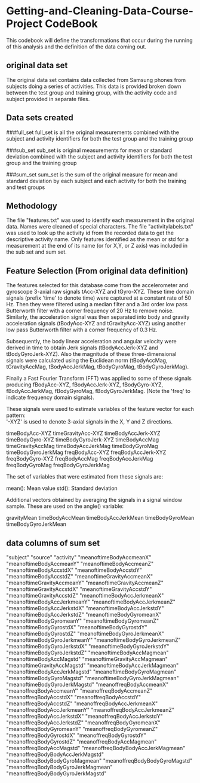 # Getting-and-Cleaning-Data-Course-Project CodeBook
This codebook will define the transformations that occur during
the running of this analysis and the definition of the data coming 
out.

## original data set
The original data set contains data collected from Samsung phones from
subjects doing a series of activities.  This data is provided broken down 
between the test group and training group, with the activity code and subject
provided in separate files.

## Data sets created

###full_set 
full_set is all the original measurements combined with the subject and
activity identifiers for both the test group and the training group

###sub_set 
sub_set is original measurements for mean or standard deviation combined 
with the subject and activity identifiers for both the test group and the 
training group

###sum_set 
sum_set is the sum of the original measure for mean and standard deviation
by each subject and each activity for both the training and test groups

## Methodology
The file "features.txt" was used to identify each measurement in the original
data.  Names were cleaned of special characters.  The file "activitylabels.txt"
was used to look up the activity id from the recorded data to get the 
descriptive activity name.  Only features identified as the mean or std for
a measurement at the end of its name (or for X,Y, or Z axis) was included in 
the sub set and sum set.



## Feature Selection (From original data definition)


The features selected for this database come from the accelerometer and gyroscope 3-axial raw signals tAcc-XYZ and tGyro-XYZ. These time domain signals (prefix 'time' to denote time) were captured at a constant rate of 50 Hz. Then they were filtered using a median filter and a 3rd order low pass Butterworth filter with a corner frequency of 20 Hz to remove noise. Similarly, the acceleration signal was then separated into body and gravity acceleration signals (tBodyAcc-XYZ and tGravityAcc-XYZ) using another low pass Butterworth filter with a corner frequency of 0.3 Hz. 

Subsequently, the body linear acceleration and angular velocity were derived in time to obtain Jerk signals (tBodyAccJerk-XYZ and tBodyGyroJerk-XYZ). Also the magnitude of these three-dimensional signals were calculated using the Euclidean norm (tBodyAccMag, tGravityAccMag, tBodyAccJerkMag, tBodyGyroMag, tBodyGyroJerkMag). 

Finally a Fast Fourier Transform (FFT) was applied to some of these signals producing fBodyAcc-XYZ, fBodyAccJerk-XYZ, fBodyGyro-XYZ, fBodyAccJerkMag, fBodyGyroMag, fBodyGyroJerkMag. (Note the 'freq' to indicate frequency domain signals). 

These signals were used to estimate variables of the feature vector for each pattern:  
'-XYZ' is used to denote 3-axial signals in the X, Y and Z directions.

timeBodyAcc-XYZ
timeGravityAcc-XYZ
timeBodyAccJerk-XYZ
timeBodyGyro-XYZ
timeBodyGyroJerk-XYZ
timeBodyAccMag
timeGravityAccMag
timeBodyAccJerkMag
timeBodyGyroMag
timeBodyGyroJerkMag
freqBodyAcc-XYZ
freqBodyAccJerk-XYZ
freqBodyGyro-XYZ
freqBodyAccMag
freqBodyAccJerkMag
freqBodyGyroMag
freqBodyGyroJerkMag

The set of variables that were estimated from these signals are: 

mean(): Mean value
std(): Standard deviation

Additional vectors obtained by averaging the signals in a signal window sample. These are used on the angle() variable:

gravityMean
timeBodyAccMean
timeBodyAccJerkMean
timeBodyGyroMean
timeBodyGyroJerkMean


## data columns of sum set
"subject"
"source"
"activity"
"meanoftimeBodyAccmeanX"
"meanoftimeBodyAccmeanY"
"meanoftimeBodyAccmeanZ"
"meanoftimeBodyAccstdX"
"meanoftimeBodyAccstdY"
"meanoftimeBodyAccstdZ"
"meanoftimeGravityAccmeanX"
"meanoftimeGravityAccmeanY"
"meanoftimeGravityAccmeanZ"
"meanoftimeGravityAccstdX"
"meanoftimeGravityAccstdY"
"meanoftimeGravityAccstdZ"
"meanoftimeBodyAccJerkmeanX"
"meanoftimeBodyAccJerkmeanY"
"meanoftimeBodyAccJerkmeanZ"
"meanoftimeBodyAccJerkstdX"
"meanoftimeBodyAccJerkstdY"
"meanoftimeBodyAccJerkstdZ"
"meanoftimeBodyGyromeanX"
"meanoftimeBodyGyromeanY"
"meanoftimeBodyGyromeanZ"
"meanoftimeBodyGyrostdX"
"meanoftimeBodyGyrostdY"
"meanoftimeBodyGyrostdZ"
"meanoftimeBodyGyroJerkmeanX"
"meanoftimeBodyGyroJerkmeanY"
"meanoftimeBodyGyroJerkmeanZ"
"meanoftimeBodyGyroJerkstdX"
"meanoftimeBodyGyroJerkstdY"
"meanoftimeBodyGyroJerkstdZ"
"meanoftimeBodyAccMagmean"
"meanoftimeBodyAccMagstd"
"meanoftimeGravityAccMagmean"
"meanoftimeGravityAccMagstd"
"meanoftimeBodyAccJerkMagmean"
"meanoftimeBodyAccJerkMagstd"
"meanoftimeBodyGyroMagmean"
"meanoftimeBodyGyroMagstd"
"meanoftimeBodyGyroJerkMagmean"
"meanoftimeBodyGyroJerkMagstd"
"meanoffreqBodyAccmeanX"
"meanoffreqBodyAccmeanY"
"meanoffreqBodyAccmeanZ"
"meanoffreqBodyAccstdX"
"meanoffreqBodyAccstdY"
"meanoffreqBodyAccstdZ"
"meanoffreqBodyAccJerkmeanX"
"meanoffreqBodyAccJerkmeanY"
"meanoffreqBodyAccJerkmeanZ"
"meanoffreqBodyAccJerkstdX"
"meanoffreqBodyAccJerkstdY"
"meanoffreqBodyAccJerkstdZ"
"meanoffreqBodyGyromeanX"
"meanoffreqBodyGyromeanY"
"meanoffreqBodyGyromeanZ"
"meanoffreqBodyGyrostdX"
"meanoffreqBodyGyrostdY"
"meanoffreqBodyGyrostdZ"
"meanoffreqBodyAccMagmean"
"meanoffreqBodyAccMagstd"
"meanoffreqBodyBodyAccJerkMagmean"
"meanoffreqBodyBodyAccJerkMagstd"
"meanoffreqBodyBodyGyroMagmean"
"meanoffreqBodyBodyGyroMagstd"
"meanoffreqBodyBodyGyroJerkMagmean"
"meanoffreqBodyBodyGyroJerkMagstd"
